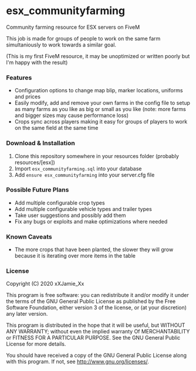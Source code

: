 # esx_communityfarming
Community farming resource for ESX servers on FiveM

This job is made for groups of people to work on the same farm simultaniously to work towards a similar goal.

(This is my first FiveM resource, it may be unoptimized or written poorly but I'm happy with the result)

### Features
- Configuration options to change map blip, marker locations, uniforms and prices
- Easily modify, add and remove your own farms in the config file to setup as many farms as you like as big or small as you like (note: more farms and bigger sizes may cause performance loss)
- Crops sync across players making it easy for groups of players to work on the same field at the same time

### Download & Installation
1. Clone this repository somewhere in your resources folder (probably resources/[esx])
2. Import `esx_communityfarming.sql` into your database
3. Add `ensure esx_communityfarming` into your server.cfg file

### Possible Future Plans
- Add multiple configurable crop types
- Add multiple configurable vehicle types and trailer types
- Take user suggestions and possibly add them
- Fix any bugs or exploits and make optimizations where needed

### Known Caveats
- The more crops that have been planted, the slower they will grow because it is iterating over more items in the table

### License
Copyright (C) 2020 xXJamie_Xx

This program is free software: you can redistribute it and/or modify it under the terms of the GNU General Public License as published by the Free Software Foundation, either version 3 of the license, or (at your discretion) any later version.

This program is distributed in the hope that it will be useful, but WITHOUT ANY WARRANTY; without even the implied warranty Of MERCHANTABILITY or FITNESS FOR A PARTICULAR PURPOSE. See the GNU General Public License for more details.

You should have received a copy of the GNU General Public License along with this program. If not, see http://www.gnu.org/licenses/.
